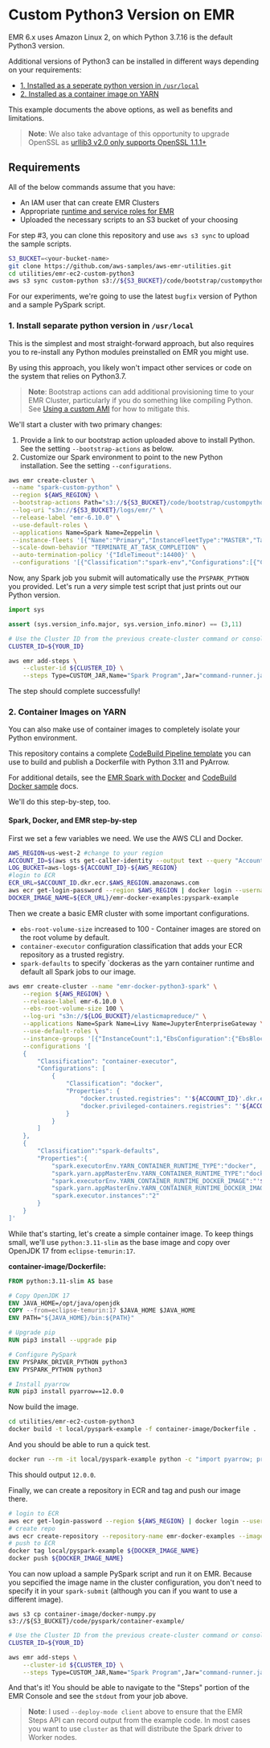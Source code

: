 # Custom Python3 Version on EMR

EMR 6.x uses Amazon Linux 2, on which Python 3.7.16 is the default Python3 version.

Additional versions of Python3 can be installed in different ways depending on your requirements:

- [1. Installed as a seperate python version in `/usr/local`](#1-install-separate-python-version-in-usrlocal)
- [2. Installed as a container image on YARN](#2-container-images-on-yarn)

This example documents the above options, as well as benefits and limitations.

> **Note**: We also take advantage of this opportunity to upgrade OpenSSL as [urllib3 v2.0 only supports OpenSSL 1.1.1+](https://urllib3.readthedocs.io/en/latest/v2-migration-guide.html#common-upgrading-issues)

## Requirements

All of the below commands assume that you have:
- An IAM user that can create EMR Clusters
- Appropriate [runtime and service roles for EMR](https://docs.aws.amazon.com/emr/latest/ManagementGuide/emr-plan-access-iam.html)
- Uploaded the necessary scripts to an S3 bucket of your choosing

For step #3, you can clone this repository and use `aws s3 sync` to upload the sample scripts.

```bash
S3_BUCKET=<your-bucket-name>
git clone https://github.com/aws-samples/aws-emr-utilities.git
cd utilities/emr-ec2-custom-python3
aws s3 sync custom-python s3://${S3_BUCKET}/code/bootstrap/custompython/
```

For our experiments, we're going to use the latest `bugfix` version of Python and a sample PySpark script.

### 1. Install separate python version in `/usr/local`

This is the simplest and most straight-forward approach, but also requires you to re-install any Python modules preinstalled on EMR you might use.

By using this approach, you likely won't impact other services or code on the system that relies on Python3.7.

> **Note**: Bootstrap actions can add additional provisioning time to your EMR Cluster, particularly if you do something like compiling Python. See [Using a custom AMI](https://docs.aws.amazon.com/emr/latest/ManagementGuide/emr-custom-ami.html) for how to mitigate this.

We'll start a cluster with two primary changes:
1. Provide a link to our bootstrap action uploaded above to install Python. See the setting `--bootstrap-actions` as below.
2. Customize our Spark environment to point to the new Python installation. See the setting `--configurations`.

```bash
aws emr create-cluster \
 --name "spark-custom-python" \
 --region ${AWS_REGION} \
 --bootstrap-actions Path="s3://${S3_BUCKET}/code/bootstrap/custompython/install-python.sh"  \
 --log-uri "s3n://${S3_BUCKET}/logs/emr/" \
 --release-label "emr-6.10.0" \
 --use-default-roles \
 --applications Name=Spark Name=Zeppelin \
 --instance-fleets '[{"Name":"Primary","InstanceFleetType":"MASTER","TargetOnDemandCapacity":1,"TargetSpotCapacity":0,"InstanceTypeConfigs":[{"InstanceType":"c5a.2xlarge"},{"InstanceType":"m5a.2xlarge"},{"InstanceType":"r5a.2xlarge"}]},{"Name":"Core","InstanceFleetType":"CORE","TargetOnDemandCapacity":0,"TargetSpotCapacity":1,"InstanceTypeConfigs":[{"InstanceType":"c5a.2xlarge"},{"InstanceType":"m5a.2xlarge"},{"InstanceType":"r5a.2xlarge"}],"LaunchSpecifications":{"OnDemandSpecification":{"AllocationStrategy":"lowest-price"},"SpotSpecification":{"TimeoutDurationMinutes":10,"TimeoutAction":"SWITCH_TO_ON_DEMAND","AllocationStrategy":"capacity-optimized"}}}]' \
 --scale-down-behavior "TERMINATE_AT_TASK_COMPLETION" \
 --auto-termination-policy '{"IdleTimeout":14400}' \
 --configurations '[{"Classification":"spark-env","Configurations":[{"Classification":"export","Properties":{"PYSPARK_PYTHON": "/usr/local/python3.11.3/bin/python3.11"}}]}]'
```

Now, any Spark job you submit will automatically use the `PYSPARK_PYTHON` you provided. Let's run a _very_ simple test script that just prints out our Python version. 

```python
import sys

assert (sys.version_info.major, sys.version_info.minor) == (3,11)
```

```bash
# Use the Cluster ID from the previous create-cluster command or console. For example:j-2W2SS0V0RKG96
CLUSTER_ID=${YOUR_ID} 

aws emr add-steps \
    --cluster-id ${CLUSTER_ID} \
    --steps Type=CUSTOM_JAR,Name="Spark Program",Jar="command-runner.jar",ActionOnFailure=CONTINUE,Args="[spark-submit,--deploy-mode,cluster,s3://${S3_BUCKET}/code/bootstrap/custompython/validate-python-version.py]"
```

The step should complete successfully!

### 2. Container Images on YARN

You can also make use of container images to completely isolate your Python environment. 

This repository contains a complete [CodeBuild Pipeline template](container-image/codebuild-docker.cf) you can use to build and publish a Dockerfile with Python 3.11 and PyArrow. 

For additional details, see the [EMR Spark with Docker](https://docs.aws.amazon.com/emr/latest/ReleaseGuide/emr-spark-docker.html) and [CodeBuild Docker sample](https://docs.aws.amazon.com/codebuild/latest/userguide/sample-docker.html) docs.

We'll do this step-by-step, too. 

#### Spark, Docker, and EMR step-by-step

First we set a few variables we need. We use the AWS CLI and Docker.

```bash
AWS_REGION=us-west-2 #change to your region
ACCOUNT_ID=$(aws sts get-caller-identity --output text --query "Account")
LOG_BUCKET=aws-logs-${ACCOUNT_ID}-${AWS_REGION}
#login to ECR
ECR_URL=$ACCOUNT_ID.dkr.ecr.$AWS_REGION.amazonaws.com
aws ecr get-login-password --region $AWS_REGION | docker login --username AWS --password-stdin $ECR_URL
DOCKER_IMAGE_NAME=${ECR_URL}/emr-docker-examples:pyspark-example
```

Then we create a basic EMR cluster with some important configurations.

- `ebs-root-volume-size` increased to 100 - Container images are stored on the root volume by default.
- `container-executor` configuration classification that adds your ECR repository as a trusted registry.
- `spark-defaults` to specify `dockeras as the yarn container runtime and default all Spark jobs to our image.

```bash
aws emr create-cluster --name "emr-docker-python3-spark" \
    --region ${AWS_REGION} \
    --release-label emr-6.10.0 \
    --ebs-root-volume-size 100 \
    --log-uri "s3n://${LOG_BUCKET}/elasticmapreduce/" \
    --applications Name=Spark Name=Livy Name=JupyterEnterpriseGateway \
    --use-default-roles \
    --instance-groups '[{"InstanceCount":1,"EbsConfiguration":{"EbsBlockDeviceConfigs":[{"VolumeSpecification":{"SizeInGB":75,"VolumeType":"gp2"},"VolumesPerInstance":2}]},"InstanceGroupType":"CORE","InstanceType":"m5.xlarge","Name":"CORE"},{"InstanceCount":1,"EbsConfiguration":{"EbsBlockDeviceConfigs":[{"VolumeSpecification":{"SizeInGB":32,"VolumeType":"gp2"},"VolumesPerInstance":2}]},"InstanceGroupType":"MASTER","InstanceType":"m5.xlarge","Name":"MASTER"}]' \
    --configurations '[
    {
        "Classification": "container-executor",
        "Configurations": [
            {
                "Classification": "docker",
                "Properties": {
                    "docker.trusted.registries": "'${ACCOUNT_ID}'.dkr.ecr.'${AWS_REGION}'.amazonaws.com",
                    "docker.privileged-containers.registries": "'${ACCOUNT_ID}'.dkr.ecr.'${AWS_REGION}'.amazonaws.com"
                }
            }
        ]
    },
    {
        "Classification":"spark-defaults",
        "Properties":{
            "spark.executorEnv.YARN_CONTAINER_RUNTIME_TYPE":"docker",
            "spark.yarn.appMasterEnv.YARN_CONTAINER_RUNTIME_TYPE":"docker",
            "spark.executorEnv.YARN_CONTAINER_RUNTIME_DOCKER_IMAGE":"'${DOCKER_IMAGE_NAME}'",
            "spark.yarn.appMasterEnv.YARN_CONTAINER_RUNTIME_DOCKER_IMAGE":"'${DOCKER_IMAGE_NAME}'",
            "spark.executor.instances":"2"
        }
    }
]'
```

While that's starting, let's create a simple container image. To keep things small, we'll use `python:3.11-slim` as the base image and copy over OpenJDK 17 from `eclipse-temurin:17`.

**container-image/Dockerfile:**
```dockerfile
FROM python:3.11-slim AS base

# Copy OpenJDK 17
ENV JAVA_HOME=/opt/java/openjdk
COPY --from=eclipse-temurin:17 $JAVA_HOME $JAVA_HOME
ENV PATH="${JAVA_HOME}/bin:${PATH}"

# Upgrade pip
RUN pip3 install --upgrade pip

# Configure PySpark
ENV PYSPARK_DRIVER_PYTHON python3
ENV PYSPARK_PYTHON python3

# Install pyarrow
RUN pip3 install pyarrow==12.0.0
```

Now build the image.

```bash
cd utilities/emr-ec2-custom-python3
docker build -t local/pyspark-example -f container-image/Dockerfile .
```

And you should be able to run a quick test.

```bash
docker run --rm -it local/pyspark-example python -c "import pyarrow; print(pyarrow.__version__)"
```

This should output `12.0.0`.

Finally, we can create a repository in ECR and tag and push our image there. 

```bash
# login to ECR
aws ecr get-login-password --region ${AWS_REGION} | docker login --username AWS --password-stdin ${ECR_URL}
# create repo
aws ecr create-repository --repository-name emr-docker-examples --image-scanning-configuration scanOnPush=true
# push to ECR
docker tag local/pyspark-example ${DOCKER_IMAGE_NAME}
docker push ${DOCKER_IMAGE_NAME}
```

You can now upload a sample PySpark script and run it on EMR. Because you sepcified the image name in the cluster configuration, you don't need to specify it in your `spark-submit` (although you can if you want to use a different image).

```
aws s3 cp container-image/docker-numpy.py s3://${S3_BUCKET}/code/pyspark/container-example/
```

```bash
# Use the Cluster ID from the previous create-cluster command or console. For example:j-2845LE9NEI32S
CLUSTER_ID=${YOUR_ID}

aws emr add-steps \
    --cluster-id ${CLUSTER_ID} \
    --steps Type=CUSTOM_JAR,Name="Spark Program",Jar="command-runner.jar",ActionOnFailure=CONTINUE,Args="[spark-submit,--deploy-mode,client,s3://${S3_BUCKET}/code/pyspark/container-example/docker-numpy.py]"
```

And that's it! You should be able to navigate to the "Steps" portion of the EMR Console and see the `stdout` from your job above.

> **Note**: I used `--deploy-mode client` above to ensure that the EMR Steps API can record output from the example code. In most cases you want to use `cluster` as that will distribute the Spark driver to Worker nodes. 